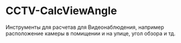 # CCTV-CalcViewAngle
Инструменты для расчетав для Видеонаблюдения, например расположение камеры в помищении и на улице, угол обзора и тд.
